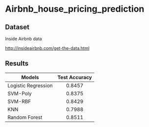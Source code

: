 # Airbnb_house_pricing_prediction

## Dataset
Inside Airbnb data

http://insideairbnb.com/get-the-data.html

## Results

| Models | Test Accuracy |
| ------------- | :-------------: |
| Logistic Regression | 0.8457 |
| SVM-Poly | 0.8375 |
| SVM-RBF | 0.8429 |
| KNN | 0.7988 |
| Random Forest | 0.8511 |
